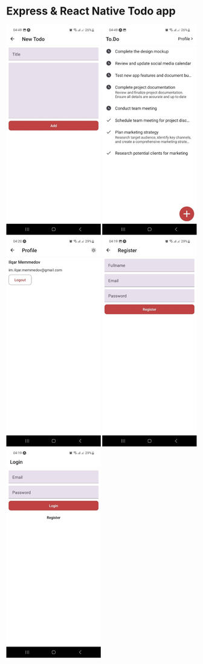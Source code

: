 # Express & React Native Todo app

<img src="screenshots/001.jpeg" width="250" alt="001">
<img src="screenshots/002.jpeg" width="250" alt="002">
<img src="screenshots/003.jpeg" width="250" alt="003">
<img src="screenshots/004.jpeg" width="250" alt="004">
<img src="screenshots/005.jpeg" width="250" alt="005">